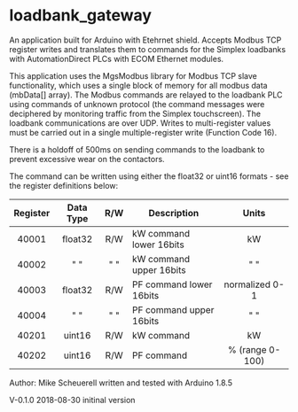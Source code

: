 # loadbank_gateway
An application built for Arduino with Etehrnet shield.   Accepts Modbus TCP register writes and translates them to commands for the Simplex loadbanks with AutomationDirect PLCs with ECOM Ethernet modules.

This application uses the MgsModbus library for Modbus TCP slave functionality, which uses a single block of memory for all modbus data (mbData[] array).  The Modbus commands are relayed to the loadbank PLC using commands of unknown protocol (the command messages were deciphered by monitoring traffic from the Simplex touchscreen).  The loadbank communications are over UDP.  Writes to multi-register values must be carried out in a single multiple-register write (Function Code 16).

There is a holdoff of 500ms on sending commands to the loadbank to prevent excessive wear on the contactors.

The command can be written using either the float32 or uint16 formats - see the register definitions below:

| Register	| Data Type	| R/W	| Description   			| Units 			|
| :---:		|:---:		| :---:	|---						|:---:				|
| 40001 	| float32 	| R/W  	|kW command lower 16bits	| kW            	|	
| 40002 	| " "    	| " "  	|kW command upper 16bits	|  " "             	|	
| 40003 	| float32 	| R/W  	|PF command lower 16bits	| normalized 0-1	|	
| 40004		| " "   	| " "   |PF command upper 16bits	| " "              	|	
| 40201		| uint16  	| R/W   |kW command             	| kW            	|	
| 40202		| uint16  	| R/W   |PF command             	| % (range 0-100)	|	
    
Author:  Mike Scheuerell
written and tested with Arduino 1.8.5
  
V-0.1.0 2018-08-30
initinal version
